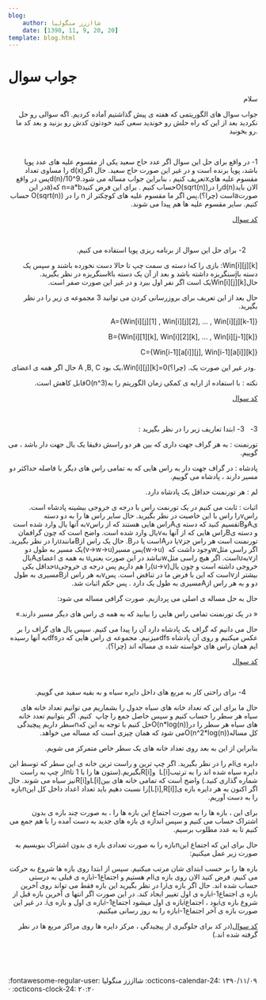 ```yaml
---
blog:
    author: شااززز منگولیا
    date: [1390, 11, 9, 20, 20]
template: blog.html
---
```

# جواب سوال

<div class="cnt">
<p align="right" class="" dir="ltr">سلام</p>
<p align="right" class="" dir="ltr">جواب سوال های
الگوریتمی که هفته ی پیش گذاشتیم آماده کردیم. اگه سوالی رو حل نکردید بعد از این
که راه حلش رو خوندید سعی کنید خودتون کدش رو بزنید و بعد کد ما رو بخونید.</p>
<p class="" dir="ltr"><br/></p>
<p class="" dir="rtl">1- در واقع برای حل این سوال اگر عدد حاج سعید یکی از مقسوم علیه های
عدد پویا باشد، پویا برنده است و در غیر این صورت حاج سعید. حال اگرd(x) را مساوی تعداد مقسوم علیه هایxتعریف کنیم ، بنابراین جواب مساله می شود.d(n)/10^9پس در واقع الان بایدd(n)را درO(sqrt(n))حساب کنیم . برای این فرض
کنیدn=a*b که(a<b></b>در این صورتaاست
(چرا؟).پس اگر ما مقسوم علیه های کوچکتر از n را در ((O(sqrt(n حساب کنیم. سایر مقسوم علیه ها هم پیدا می شوند.</p>
<p class="" dir="rtl"><a href="http://paste.ubuntu.com/821687/">کد سوال</a><br/></p>
<p><u><br/></u></p>
<p class="" dir="ltr"></p>
<p class="" dir="rtl">     
2- برای حل این سوال از برنامه ریزی پویا استفاده می کنیم.</p>
<p class="" dir="rtl">Win[i][j][k]: بازی را کهi دسته ی سمت چپ تا حالا دست نخورده
باشند و سپس یک دسته باjسنگریزه
داشته باشد و بعد از آن یک دسته باkسنگریزه
در نظر بگیرید. حالWin[i][j][k]یک است اگر نفر
اول ببرد و در غیر این صورت صفر است.</p>
<p class="" dir="rtl">حال بعد از این تعریف برای بروزرسانی
کردن می توانید 3 مجموعه ی زیر را در نظر بگیرید.        </p>
<p class="" dir="rtl">A={Win[i][j][1] , Win[i][j][2], … ,
Win[i][j][k-1]}</p>
<p class="" dir="rtl">B={Win[i][1][k], Win[i][2][k], … ,
Win[i][j-1][k]}</p>
<p class="" dir="rtl">C={Win[i-1][a[i]][j],
Win[i-1][a[i]][k]}</p>
<p align="right" class="" dir="ltr">حال اگر همه ی اعضای A ,B, C یک بود،Win[i][j][k]=0ودر غیر این صورت یک. (چرا؟). </p>
<p class="" dir="rtl">نکته : با استفاده از ارایه ی
کمکی زمان الگوریتم را بهO(n^3)قابل کاهش است.</p>
<p class="" dir="rtl"><a href="http://paste.ubuntu.com/821742/">کد سوال</a></p>
<p class="" dir="rtl"> </p>
<p class="" dir="rtl">3-   3- ابتدا تعاریف زیر را در نظر بگیرید :</p>
<p class="" dir="rtl">تورنمنت : به هر گراف جهت داری که بین
هر دو راسش دقیقا یک یال جهت دار باشد ، می گوییم.</p>
<p class="" dir="rtl">پادشاه : در گراف جهت دار به راس هایی
که به تمامی راس های دیگر با فاصله حداکثر دو مسیر دارند ، پادشاه می گوییم.</p>
<p class="" dir="rtl">لم : هر تورنمنت حداقل یک پادشاه
دارد.</p>
<p class="" dir="rtl">اثبات : ثابت می کنیم در یک تورنمت
راس با درجه ی خروجی بیشینه پادشاه است. راسvرا راس با این خاصیت در نظر بگیرید. حال سایر راس ها را به دو
دسته یAوBتقسیم کنید که دسته یAراس هایی هستند
که از راسvبه آنها یال وارد شده است
و دسته یBراس هایی که از آنها بهvیال وارد شده است. واضح است که چون گرافمان تورنمنت است هر راس جزvیا درAاست یا درB. حال یک راس ازBمانندuرا در نظر بگیرید. اگر راسی مثلwوجود داشت که  (w-&gt;u)پس مسیر(v-&gt;w-&gt;u)یک
مسیر به طول دو ازvبهuاست. اگر هیچ راسی مثلwنباشد در این
صورت یعنیu به همه ی اعضایAیال خروجی داشته است و چون یال(u-&gt;v)را هم داریم پس
درجه ی خروجیuحداقل یکی بیشتر ازvاست که این با فرض ما در تناقض است. پسvبه هر راس ازBمسیری به طول
دو و به هر راس ازAمسیری به طول یک دارد . پس حکم اثبات
شد.</p>
<p class="" dir="rtl">حال به حل مساله ی اصلی می پردازیم.
صورت گرافی مساله می شود:</p>
<p class="" dir="rtl">« در یک تورنمنت تمامی راس هایی را
بیابید که به همه ی راس های دیگر مسیر دارند.»</p>
<p class="" dir="rtl">حال می دانیم که گراف یک پادشاه دارد
آن را پیدا می کنیم. سپس یال های گراف را بر عکس میکنیم و روی آن پادشاه dfsمیزنیم. مجموعه
ی راس هایی که درdfsبه آنها رسیده ایم همان راس های خواسته
شده ی مساله اند (چرا؟).<a href="http://paste.ubuntu.com/821738/"><br/></a></p>
<p class="" dir="rtl"><a href="http://paste.ubuntu.com/821738/">کد سوال</a></p>
<p class="" dir="rtl"><a href="http://paste.ubuntu.com/821738/"><br/></a></p>
<p class="" dir="rtl"></p>
<p class="" dir="rtl">   
  4- برای راحتی کار به مربع های داخل دایره سیاه و به بقیه سفید می
گوییم.</p>
<p class="" dir="rtl">حال ما برای این که تعداد خانه های
سیاه جدول را بشماریم می توانیم تعداد خانه های سیاه هر سطر را حساب کنیم و سپس
حاصل جمع را چاپ  کنیم. اگر بتوانیم تعدد خانه های سیاه هر سطر را درO(n*log(n))حل کنیم با توجه به این کهnسطر داریم پیچیدگی کل مسالهO(n^2*log(n))می شود که همان چیزی است
که مساله می خواهد.</p>
<p class="" dir="rtl">بنابراین از این به بعد روی تعداد
خانه های یک سطر خاص متمرکز می شویم.</p>
<p class="" dir="rtl">دایره یiام را در نظر بگیرید. اگر چپ ترین و راست ترین خانه ی این سطر که
توسط این دایره سیاه شده اند را به ترتیبL[i]  وR[i]بگیریم.(ستون ها را با 1 تاnاز چپ به راست شماره گذاری کنید.) واضح است که
تمامی خانه های بینL[i]وR[i]نیز سیاه می شوند. حال اگر اکنون به هر
دایره بازه ی[L[i],R[i]]را نسبت دهیم باید تعداد اعداد داخل کل
اینnبازه را به دست آوریم.</p>
<p class="" dir="rtl">برای این ، بازه ها را به صورت اجتماع
این بازه ها را ، به صورت چند بازه ی بدون اشتراک حساب می کنیم و سپس اندازه ی
بازه های جدید به دست آمده را با هم جمع می کنیم تا به عدد مطلوب برسیم.</p>
<p class="" dir="rtl">حال برای این که اجتماع اینnبازه را به صورت تعدادی بازه ی بدون اشتراک بنویسیم به صورت زیر
عمل میکنیم:</p>
<p class="" dir="rtl">بازه ها را بر حسب ابتدای شان مرتب
میکنیم. سپس از ابتدا روی بازه ها شروع به حرکت می کنیم. فرض کنید الان روی بازه یiام هستیم و اجتماعi-1بازه ی قبلی به درستی حساب شده اند. حال اگر بازه یiرا در نظر بگیرید این بازه فقط می تواند
روی آخرین بازه ی اجتماعi-1بازه ی اول
تغییر ایجاد کند. در این صورت اگر انتها ی آخرین بازه قبل از شروع بازه یiبود ، اجتماعiبازه ی اول
میشود اجتماعi-1بازه ی اول و بازه یi. در غیر این صورت بازه ی آخر اجتماعi-1بازه را به روز رسانی میکنیم.</p>
<p class="" dir="rtl"><a href="http://paste.ubuntu.com/821573/">کد سوال</a>(در کد برای جلوگیری از پیچیدگی ، مرکز دایره ها روی مراکز مربع ها در نظر گرفته
شده اند.)</p>
<p class="" dir="rtl">  </p>
<p class="" dir="rtl"> </p>
</div>

<div class="blog-info" markdown>
<span class="blog-author">
:fontawesome-regular-user: شااززز منگولیا
</span>
<span class="blog-date">
:octicons-calendar-24: ۱۳۹۰/۱۱/۰۹ · :octicons-clock-24: ۲۰:۲۰
</span>
</div>

